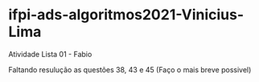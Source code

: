 # ifpi-ads-algoritmos2021-Vinicius-Lima
Atividade Lista 01 - Fabio

Faltando resulução as questões 38, 43 e 45 (Faço o mais breve possivel)
